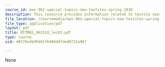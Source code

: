 ```yaml
---
course_id: mas-962-special-topics-new-textiles-spring-2010
description: This resource provides information related to textile sensors.
file_location: /coursemedia/mas-962-special-topics-new-textiles-spring-2010/d0570e4bd9dd1f6486ddfded9732a967_MITMAS_962S10_lec03.pdf
file_type: application/pdf
layout: pdf
title: MITMAS_962S10_lec03.pdf
type: course
uid: d0570e4bd9dd1f6486ddfded9732a967

---
```

None